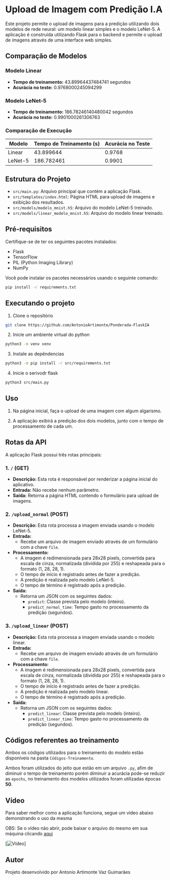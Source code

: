 # Upload de Imagem com Predição I.A

Este projeto permite o upload de imagens para a predição utilizando dois modelos de rede neural: um modelo linear simples e o modelo LeNet-5. A aplicação é construída utilizando Flask para o backend e permite o upload de imagens através de uma interface web simples.

## Comparação de Modelos

### Modelo Linear
- **Tempo de treinamento:** 43.89964437484741 segundos
- **Acurácia no teste:** 0.9768000245094299

### Modelo LeNet-5
- **Tempo de treinamento:** 186.78246140480042 segundos
- **Acurácia no teste:** 0.9901000261306763

### Comparação de Execução

| Modelo       | Tempo de Treinamento (s) | Acurácia no Teste |
|--------------|---------------------------|-------------------|
| Linear       | 43.899644                 | 0.9768            |
| LeNet-5      | 186.782461                | 0.9901            |

## Estrutura do Projeto

- `src/main.py`: Arquivo principal que contém a aplicação Flask.
- `src/templates/index.html`: Página HTML para upload de imagens e exibição dos resultados.
- `src/models/modelo_mnist.h5`: Arquivo do modelo LeNet-5 treinado.
- `src/models/linear_modelo_mnist.h5`: Arquivo do modelo linear treinado.

## Pré-requisitos

Certifique-se de ter os seguintes pacotes instalados:

- Flask
- TensorFlow
- PIL (Python Imaging Library)
- NumPy

Você pode instalar os pacotes necessários usando o seguinte comando:

```bash
pip install -r requirements.txt
```

## Executando o projeto

1. Clone o repositório

```bash
git clone https://github.com/AntonioArtimonte/Ponderada-FlaskIA
```

2. Inicie um ambiente virtual do python

```bash
python3 -m venv venv
```

3. Instale as depêndencias

```bash
python3 -m pip install -r src/requirements.txt
```

4. Inicie o serivodr flask

```bash
python3 src/main.py
```

## Uso

1. Na página inicial, faça o upload de uma imagem com algum algarismo.

2. A aplicação exibirá a predição dos dois modelos, junto com o tempo de processamento de cada um.

## Rotas da API

A aplicação Flask possui três rotas principais:

### 1. `/` (GET)

- **Descrição:** Esta rota é responsável por renderizar a página inicial do aplicativo.
- **Entrada:** Não recebe nenhum parâmetro.
- **Saída:** Retorna a página HTML contendo o formulário para upload de imagens.

### 2. `/upload_normal` (POST)

- **Descrição:** Esta rota processa a imagem enviada usando o modelo LeNet-5.
- **Entrada:**
  - Recebe um arquivo de imagem enviado através de um formulário com a chave `file`.
- **Processamento:**
  - A imagem é redimensionada para 28x28 pixels, convertida para escala de cinza, normalizada (dividida por 255) e reshapeada para o formato (1, 28, 28, 1).
  - O tempo de início é registrado antes de fazer a predição.
  - A predição é realizada pelo modelo LeNet-5.
  - O tempo de término é registrado após a predição.
- **Saída:**
  - Retorna um JSON com os seguintes dados:
    - `predict`: Classe prevista pelo modelo (inteiro).
    - `predict_normal_time`: Tempo gasto no processamento da predição (segundos).

### 3. `/upload_linear` (POST)

- **Descrição:** Esta rota processa a imagem enviada usando o modelo linear.
- **Entrada:**
  - Recebe um arquivo de imagem enviado através de um formulário com a chave `file`.
- **Processamento:**
  - A imagem é redimensionada para 28x28 pixels, convertida para escala de cinza, normalizada (dividida por 255) e reshapeada para o formato (1, 28, 28, 1).
  - O tempo de início é registrado antes de fazer a predição.
  - A predição é realizada pelo modelo linear.
  - O tempo de término é registrado após a predição.
- **Saída:**
  - Retorna um JSON com os seguintes dados:
    - `predict_linear`: Classe prevista pelo modelo (inteiro).
    - `predict_linear_time`: Tempo gasto no processamento da predição (segundos).


## Códigos referentes ao treinamento

Ambos os códigos utilizados para o treinamento do modelo estão disponíveis na pasta `Códigos-Treinamento`.

Ambos foram utilizados do jeito que estão em um arquivo `.py`, afim de diminuir o tempo de treinamento porém diminuir a acurácia pode-se reduzir as `epochs`, no treinamento dos modelos utilizados foram utilizadas épocas **50**.

## Vídeo

Para saber melhor como a aplicação funciona, segue um vídeo abaixo demonstrando o uso da mesma

OBS: Se o vídeo não abrir, pode baixar o arquivo do mesmo em sua máquina clicando [aqui](IMG_1165.MOV)

[![Vídeo](https://drive.google.com/file/d/1F2gFmfuWljoJ9ujg1uJ9DXnZZdKuzTKv/view?usp=sharing)]

## Autor

Projeto desenvolvido por Antonio Artimonte Vaz Guimarães